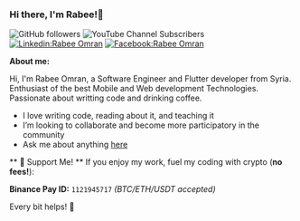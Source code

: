 ### Hi there, I'm Rabee!👋

![GitHub followers](https://img.shields.io/github/followers/Rabee-Omran?label=Follow&style=social)  ![YouTube Channel Subscribers](https://img.shields.io/youtube/channel/subscribers/UC6Fkc7Ex00c4hki-MsjbpBQ?label=Rabee%20Omran&style=social)
[![Linkedin:Rabee Omran](https://img.shields.io/badge/Rabee_Omran-blue?style=flat-square&logo=Linkedin&logoColor=white&link=https://www.linkedin.com/in/rabeeomran/)](https://www.linkedin.com/in/rabeeomran/)  [![Facebook:Rabee Omran](https://img.shields.io/badge/Rabee_Omran-blue?style=flat-square&logo=Facebook&logoColor=white&color=blue&link=https://www.facebook.com/RabeeOmran2/)](https://www.facebook.com/RabeeOmran2/)  


**About me:** 

Hi, I'm Rabee Omran, a Software Engineer and Flutter developer from Syria. Enthusiast of the best Mobile and Web development Technologies. Passionate about writting code and drinking coffee.

-  I love writing code, reading about it, and teaching it
-  I’m looking to collaborate and become more participatory in the community
-  Ask me about anything [here](https://github.com/Rabee-Omran/Rabee-Omran/issues)

**  💖 Support Me! ** 
If you enjoy my work, fuel my coding with crypto (**no fees!**):  

**Binance Pay ID:** `1121945717` *(BTC/ETH/USDT accepted)*  

Every bit helps! 🚀  

